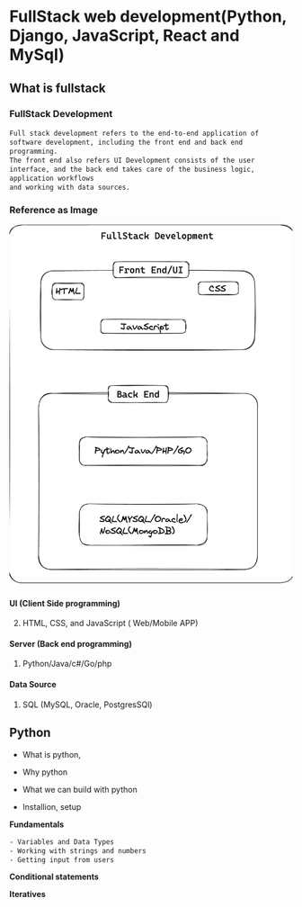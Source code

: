 # FullStack web development(Python, Django, JavaScript, React and MySql)


## What is fullstack
  ### FullStack Development
    Full stack development refers to the end-to-end application of software development, including the front end and back end programming. 
    The front end also refers UI Development consists of the user interface, and the back end takes care of the business logic, application workflows 
    and working with data sources.

  ### Reference as Image
  <p align="center">
    <img src="static/images/fullStack2.png" />
  </p>

#### UI (Client Side programming)                      
  2. HTML, CSS, and JavaScript ( Web/Mobile APP) 
  

#### Server (Back end programming)
  1. Python/Java/c#/Go/php 

#### Data Source 
  1. SQL (MySQL, Oracle, PostgresSQl)



## Python
  
  - What is python,
  
  - Why python 
  - What we can build with python
  - Installion, setup 

  **Fundamentals**
  
    - Variables and Data Types  
    - Working with strings and numbers 
    - Getting input from users 
    
  **Conditional statements**
  
  
  **Iteratives**
  
  
  

